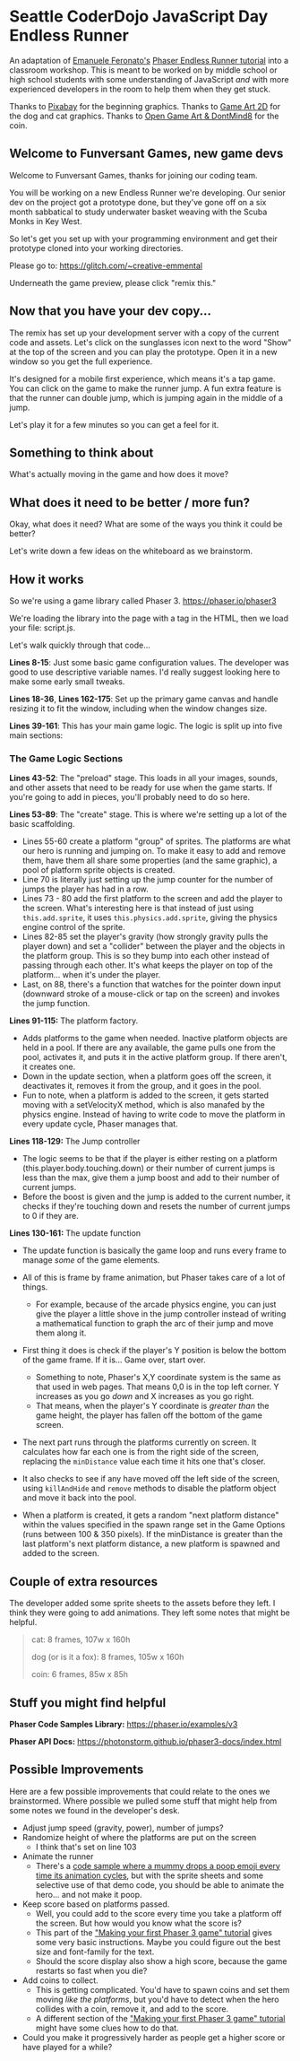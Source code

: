 # Seattle CoderDojo JavaScript Day Endless Runner
An adaptation of [Emanuele Feronato's]( https://www.emanueleferonato.com/ ) [Phaser Endless Runner tutorial]( https://www.emanueleferonato.com/2018/11/13/build-a-html5-endless-runner-with-phaser-in-a-few-lines-of-code-using-arcade-physics-and-featuring-object-pooling/ ) into a classroom workshop. This is meant to be worked on by middle school or high school students with some understanding of JavaScript *and* with more experienced developers in the room to help them when they get stuck.

Thanks to [Pixabay](https://pixabay.com) for the beginning graphics. Thanks to [Game Art 2D]( https://www.gameart2d.com/freebies.html ) for the dog and cat graphics. Thanks to [Open Game Art & DontMind8]( https://opengameart.org/content/coin-animation ) for the coin.

## Welcome to Funversant Games, new game devs

Welcome to Funversant Games, thanks for joining our coding team. 

You will be working on a new Endless Runner we're developing. Our senior dev on the project got a prototype done, but they've gone off on a six month sabbatical to study underwater basket weaving with the Scuba Monks in Key West.

So let's get you set up with your programming environment and get their prototype cloned into your working directories.

Please go to: [ https://glitch.com/~creative-emmental ]( https://glitch.com/~creative-emmental ) 

Underneath the game preview, please click "remix this."

## Now that you have your dev copy...

The remix has set up your development server with a copy of the current code and assets. Let's click on the sunglasses icon next to the word "Show" at the top of the screen and you can play the prototype. Open it in a new window so you get the full experience.

It's designed for a mobile first experience, which means it's a tap game. You can click on the game to make the runner jump. A fun extra feature is that the runner can double jump, which is jumping again in the middle of a jump.

Let's play it for a few minutes so you can get a feel for it.

## Something to think about

What's actually moving in the game and how does it move?

## What does it need to be better / more fun?

Okay, what does it need? What are some of the ways you think it could be better?

Let's write down a few ideas on the whiteboard as we brainstorm.

## How it works

So we're using a game library called Phaser 3. [ https://phaser.io/phaser3 ]( https://phaser.io/phaser3 )

We're loading the library into the page with a tag in the HTML, then we load your file: script.js.

Let's walk quickly through that code...

**Lines 8-15**: Just some basic game configuration values. The developer was good to use descriptive variable names. I'd really suggest looking here to make some early small tweaks. 

**Lines 18-36**, **Lines 162-175**: Set up the primary game canvas and handle resizing it to fit the window, including when the window changes size.

**Lines 39-161**: This has your main game logic. The logic is split up into five main sections:

### The Game Logic Sections

**Lines 43-52**: The "preload" stage. This loads in all your images, sounds, and other assets that need to be ready for use when the game starts. If you're going to add in pieces, you'll probably need to do so here.

**Lines 53-89**: The "create" stage. This is where we're setting up a lot of the basic scaffolding. 

- Lines 55-60 create a platform "group" of sprites. The platforms are what our hero is running and jumping on. To make it easy to add and remove them, have them all share some properties (and the same graphic), a pool of platform sprite objects is created.
- Line 70 is literally just setting up the jump counter for the number of jumps the player has had in a row.
- Lines 73 - 80 add the first platform to the screen and add the player to the screen. What's interesting here is that instead of just using `this.add.sprite`, it uses `this.physics.add.sprite`, giving the physics engine control of the sprite.
- Lines 82-85 set the player's gravity (how strongly gravity pulls the player down) and set a "collider" between the player and the objects in the platform group. This is so they bump into each other instead of passing through each other. It's what keeps the player on top of the platform... when it's under the player.
- Last, on 88, there's a function that watches for the pointer down input (downward stroke of a mouse-click or tap on the screen) and invokes the jump function.

**Lines 91-115:** The platform factory. 

- Adds platforms to the game when needed. Inactive platform objects are held in a pool. If there are any available, the game pulls one from the pool, activates it, and puts it in the active platform group. If there aren't, it creates one. 
- Down in the update section, when a platform goes off the screen, it deactivates it, removes it from the group, and it goes in the pool.
- Fun to note, when a platform is added to the screen, it gets started moving with a setVelocityX method, which is also manafed by the physics engine. Instead of having to write code to move the platform in every update cycle, Phaser manages that.

**Lines 118-129:** The Jump controller

- The logic seems to be that if the player is either resting on a platform (this.player.body.touching.down) or their number of current jumps is less than the max, give them a jump boost and add to their number of current jumps. 
- Before the boost is given and the jump is added to the current number, it checks if they're touching down and resets the number of current jumps to 0 if they are.

**Lines 130-161:** The update function

- The update function is basically the game loop and runs every frame to manage *some* of the game elements.

- All of this is frame by frame animation, but Phaser takes care of a lot of things. 

  - For example, because of the arcade physics engine, you can just give the player a little shove in the jump controller instead of writing a mathematical function to graph the arc of their jump and move them along it.

- First thing it does is check if the player's Y position is below the bottom of the game frame. If it is... Game over, start over.

  - Something to note, Phaser's X,Y coordinate system is the same as that used in web pages. That means 0,0 is in the top left corner. Y increases as you go *down* and X increases as you go right.
  - That means, when the player's Y coordinate is *greater than* the game height, the player has fallen off the bottom of the game screen.

- The next part runs through the platforms currently on screen. It calculates how far each one is from the right side of the screen, replacing the `minDistance` value each time it hits one that's closer. 

- It also checks to see if any have moved off the left side of the screen, using `killAndHide` and `remove` methods to disable the platform object and move it back into the pool. 

- When a platform is created, it gets a random "next platform distance" within the values specified in the spawn range set in the Game Options (runs between 100 & 350 pixels). If the minDistance is greater than the last platform's next platform distance, a new platform is spawned and added to the screen.

  

## Couple of extra resources

The developer added some sprite sheets to the assets before they left. I think they were going to add animations. They left some notes that might be helpful.

> cat: 8 frames, 107w x 160h
>
> dog (or is it a fox): 8 frames, 105w x 160h
>
> coin: 6 frames, 85w x 85h

## Stuff you might find helpful

**Phaser Code Samples Library:** [ https://phaser.io/examples/v3 ]( https://phaser.io/examples/v3 )

**Phaser API Docs:** [ https://photonstorm.github.io/phaser3-docs/index.html ]( https://photonstorm.github.io/phaser3-docs/index.html )

## Possible Improvements

Here are a few possible improvements that could relate to the ones we brainstormed. Where possible we pulled some stuff that might help from some notes we found in the developer's desk.

- Adjust jump speed (gravity, power), number of jumps?
- Randomize height of where the platforms are put on the screen
  - I think that's set on line 103
- Animate the runner
  - There's a [code sample where a mummy drops a poop emoji every time its animation cycles]( https://phaser.io/examples/v3/view/animation/animation-repeat-event), but with the sprite sheets and some selective use of that demo code, you should be able to animate the hero... and not make it poop.
- Keep score based on platforms passed.
  - Well, you could add to the score every time you take a platform off the screen. But how would you know what the score is? 
  - This part of the ["Making your first Phaser 3 game" tutorial]( https://phaser.io/tutorials/making-your-first-phaser-3-game/part9) gives some very basic instructions. Maybe you could figure out the best size and font-family for the text.
  - Should the score display also show a high score, because the game restarts so fast when you die?
- Add coins to collect.
  - This is getting complicated. You'd have to spawn coins and set them moving *like the platforms*, but you'd have to detect when the hero collides with a coin, remove it, and add to the score. 
  -  A different section of the ["Making your first Phaser 3 game" tutorial]( https://phaser.io/tutorials/making-your-first-phaser-3-game/part8) might have some clues how to do that.
- Could you make it progressively harder as people get a higher score or have played for a while?



